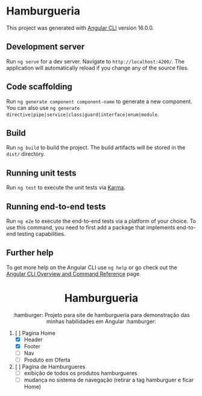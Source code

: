 # Hamburgueria

This project was generated with [Angular CLI](https://github.com/angular/angular-cli) version 16.0.0.

## Development server

Run `ng serve` for a dev server. Navigate to `http://localhost:4200/`. The application will automatically reload if you change any of the source files.
## Code scaffolding

Run `ng generate component component-name` to generate a new component. You can also use `ng generate directive|pipe|service|class|guard|interface|enum|module`.

## Build

Run `ng build` to build the project. The build artifacts will be stored in the `dist/` directory.

## Running unit tests

Run `ng test` to execute the unit tests via [Karma](https://karma-runner.github.io).

## Running end-to-end tests

Run `ng e2e` to execute the end-to-end tests via a platform of your choice. To use this command, you need to first add a package that implements end-to-end testing capabilities.

## Further help

To get more help on the Angular CLI use `ng help` or go check out the [Angular CLI Overview and Command Reference](https://angular.io/cli) page.

<h1 align="center">Hamburgueria</h1>
<p align="center"> :hamburger: Projeto para site de hamburgueria para demonstração das minhas habilidades em Angular :hamburger: </p>

1. [ ] Pagina Home 
   * [x] Header
   * [x] Footer
   * [ ] Nav
   * [ ] Produto em Oferta
2. [ ] Pagina de Hamburgueres
   * [ ] exibição de todos os produtos hamburgueres
   * [ ] mudança no sistema de navegação (retirar a tag hamburguer e ficar Home)
